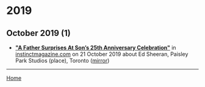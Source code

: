 # 2019

## October 2019 (1)

 - [**"A Father Surprises At Son’s 25th Anniversary Celebration"**](https://instinctmagazine.com/a-father-surprises-at-sons-25th-anniversary-celebration/) in [instinctmagazine.com](https://instinctmagazine.com/) on 21 October 2019 about Ed Sheeran, Paisley Park Studios (place), Toronto ([mirror](https://web.archive.org/web/*/https://instinctmagazine.com/a-father-surprises-at-sons-25th-anniversary-celebration/))

----

[Home](../)
